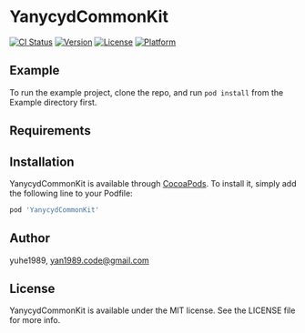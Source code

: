 # YanycydCommonKit

[![CI Status](https://img.shields.io/travis/yuhe1989/YanycydCommonKit.svg?style=flat)](https://travis-ci.org/yuhe1989/YanycydCommonKit)
[![Version](https://img.shields.io/cocoapods/v/YanycydCommonKit.svg?style=flat)](https://cocoapods.org/pods/YanycydCommonKit)
[![License](https://img.shields.io/cocoapods/l/YanycydCommonKit.svg?style=flat)](https://cocoapods.org/pods/YanycydCommonKit)
[![Platform](https://img.shields.io/cocoapods/p/YanycydCommonKit.svg?style=flat)](https://cocoapods.org/pods/YanycydCommonKit)

## Example

To run the example project, clone the repo, and run `pod install` from the Example directory first.

## Requirements

## Installation

YanycydCommonKit is available through [CocoaPods](https://cocoapods.org). To install
it, simply add the following line to your Podfile:

```ruby
pod 'YanycydCommonKit'
```

## Author

yuhe1989, yan1989.code@gmail.com

## License

YanycydCommonKit is available under the MIT license. See the LICENSE file for more info.
